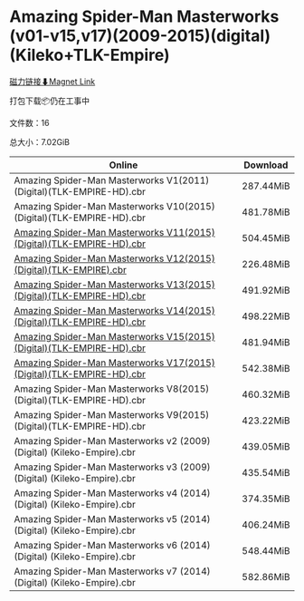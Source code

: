 # Amazing Spider-Man Masterworks (v01-v15,v17)(2009-2015)(digital) (Kileko+TLK-Empire)

[磁力链接⬇Magnet Link](magnet:?xt=urn:btih:ccaef64a6aff49091ae27b75d8422a40f82596e3&dn=Amazing%20Spider-Man%20Masterworks%20%28v01-v15%2Cv17%29%282009-2015%29%28digital%29%20%28Kileko%2BTLK-Empire%29)

打包下载📦仍在工事中

文件数：16

总大小：7.02GiB

Online | Download
--- | ---
Amazing Spider-Man Masterworks V1(2011)(Digital)(TLK-EMPIRE-HD).cbr | 287.44MiB
Amazing Spider-Man Masterworks V10(2015)(Digital)(TLK-EMPIRE-HD).cbr | 481.78MiB
[Amazing Spider-Man Masterworks V11(2015)(Digital)(TLK-EMPIRE-HD).cbr](https://github.com/alicewish/markdown/blob/master/comic/Amazing-Spider-Man-Masterworks-V11-2015-Digital-TLK-EMPIRE-HD-cbr.md) | 504.45MiB
[Amazing Spider-Man Masterworks V12(2015)(Digital)(TLK-EMPIRE).cbr](https://github.com/alicewish/markdown/blob/master/comic/Amazing-Spider-Man-Masterworks-V12-2015-Digital-TLK-EMPIRE-cbr.md) | 226.48MiB
[Amazing Spider-Man Masterworks V13(2015)(Digital)(TLK-EMPIRE-HD).cbr](https://github.com/alicewish/markdown/blob/master/comic/Amazing-Spider-Man-Masterworks-V13-2015-Digital-TLK-EMPIRE-HD-cbr.md) | 491.92MiB
[Amazing Spider-Man Masterworks V14(2015)(Digital)(TLK-EMPIRE-HD).cbr](https://github.com/alicewish/markdown/blob/master/comic/Amazing-Spider-Man-Masterworks-V14-2015-Digital-TLK-EMPIRE-HD-cbr.md) | 498.22MiB
[Amazing Spider-Man Masterworks V15(2015)(Digital)(TLK-EMPIRE-HD).cbr](https://github.com/alicewish/markdown/blob/master/comic/Amazing-Spider-Man-Masterworks-V15-2015-Digital-TLK-EMPIRE-HD-cbr.md) | 481.94MiB
[Amazing Spider-Man Masterworks V17(2015)(Digital)(TLK-EMPIRE-HD).cbr](https://github.com/alicewish/markdown/blob/master/comic/Amazing-Spider-Man-Masterworks-V17-2015-Digital-TLK-EMPIRE-HD-cbr.md) | 542.38MiB
Amazing Spider-Man Masterworks V8(2015)(Digital)(TLK-EMPIRE-HD).cbr | 460.32MiB
Amazing Spider-Man Masterworks V9(2015)(Digital)(TLK-EMPIRE-HD).cbr | 423.22MiB
Amazing Spider-Man Masterworks v2 (2009) (Digital) (Kileko-Empire).cbr | 439.05MiB
Amazing Spider-Man Masterworks v3 (2009) (Digital) (Kileko-Empire).cbr | 435.54MiB
Amazing Spider-Man Masterworks v4 (2014) (Digital) (Kileko-Empire).cbr | 374.35MiB
Amazing Spider-Man Masterworks v5 (2014) (Digital) (Kileko-Empire).cbr | 406.24MiB
Amazing Spider-Man Masterworks v6 (2014) (Digital) (Kileko-Empire).cbr | 548.44MiB
Amazing Spider-Man Masterworks v7 (2014) (Digital) (Kileko-Empire).cbr | 582.86MiB